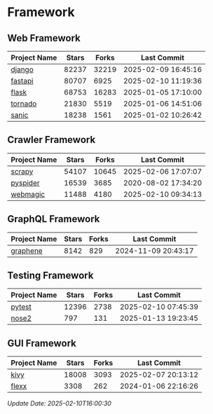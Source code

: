 # Framework

## Web Framework
| Project Name | Stars | Forks | Last Commit |
| ------------ | ----- | ----- | ----------- |
| [django](https://github.com/django/django) | 82237 | 32219 | 2025-02-09 16:45:16 |
| [fastapi](https://github.com/fastapi/fastapi) | 80707 | 6925 | 2025-02-10 11:19:36 |
| [flask](https://github.com/pallets/flask) | 68753 | 16283 | 2025-01-05 17:10:00 |
| [tornado](https://github.com/tornadoweb/tornado) | 21830 | 5519 | 2025-01-06 14:51:06 |
| [sanic](https://github.com/sanic-org/sanic) | 18238 | 1561 | 2025-01-02 10:26:42 |

## Crawler Framework
| Project Name | Stars | Forks | Last Commit |
| ------------ | ----- | ----- | ----------- |
| [scrapy](https://github.com/scrapy/scrapy) | 54107 | 10645 | 2025-02-06 17:07:07 |
| [pyspider](https://github.com/binux/pyspider) | 16539 | 3685 | 2020-08-02 17:34:20 |
| [webmagic](https://github.com/code4craft/webmagic) | 11488 | 4180 | 2025-02-10 09:34:13 |

## GraphQL Framework
| Project Name | Stars | Forks | Last Commit |
| ------------ | ----- | ----- | ----------- |
| [graphene](https://github.com/graphql-python/graphene) | 8142 | 829 | 2024-11-09 20:43:17 |

## Testing Framework
| Project Name | Stars | Forks | Last Commit |
| ------------ | ----- | ----- | ----------- |
| [pytest](https://github.com/pytest-dev/pytest) | 12396 | 2738 | 2025-02-10 07:45:39 |
| [nose2](https://github.com/nose-devs/nose2) | 797 | 131 | 2025-01-13 19:23:45 |

## GUI Framework
| Project Name | Stars | Forks | Last Commit |
| ------------ | ----- | ----- | ----------- |
| [kivy](https://github.com/kivy/kivy) | 18008 | 3093 | 2025-02-07 20:13:12 |
| [flexx](https://github.com/flexxui/flexx) | 3308 | 262 | 2024-01-06 22:16:26 |

*Update Date: 2025-02-10T16:00:30*